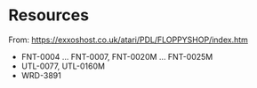 # Resources

From: <https://exxoshost.co.uk/atari/PDL/FLOPPYSHOP/index.htm>

- FNT-0004 ... FNT-0007, FNT-0020M ... FNT-0025M
- UTL-0077, UTL-0160M
- WRD-3891